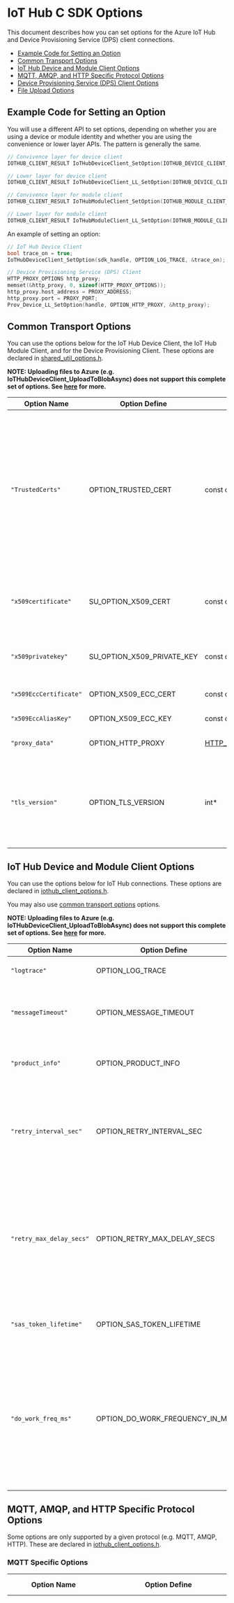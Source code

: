 # IoT Hub C SDK Options

This document describes how you can set options for the Azure IoT Hub and Device Provisioning Service (DPS) client connections.

- [Example Code for Setting an Option](#set_option)
- [Common Transport Options](#general_options)
- [IoT Hub Device and Module Client Options](#IotHub_options)
- [MQTT, AMQP, and HTTP Specific Protocol Options](#protocol_specific_options)
- [Device Provisioning Service (DPS) Client Options](#provisioning_option)
- [File Upload Options](#upload-options)

<a name="set_option"></a>

## Example Code for Setting an Option

You will use a different API to set options, depending on whether you are using a device or module identity and whether you are using the convenience or lower layer APIs.  The pattern is generally the same.


```c
// Convivence layer for device client
IOTHUB_CLIENT_RESULT IoTHubDeviceClient_SetOption(IOTHUB_DEVICE_CLIENT_HANDLE iotHubClientHandle, const char* optionName, const void* value);

// Lower layer for device client
IOTHUB_CLIENT_RESULT IoTHubDeviceClient_LL_SetOption(IOTHUB_DEVICE_CLIENT_LL_HANDLE iotHubClientHandle, const char* optionName, const void* value);

// Convivence layer for module client
IOTHUB_CLIENT_RESULT IoTHubModuleClient_SetOption(IOTHUB_MODULE_CLIENT_HANDLE iotHubModuleClientHandle, const char* optionName, const void* value);

// Lower layer for module client
IOTHUB_CLIENT_RESULT IoTHubModuleClient_LL_SetOption(IOTHUB_MODULE_CLIENT_LL_HANDLE iotHubModuleClientHandle, const char* optionName, const void* value);
```

An example of setting an option:

```c
// IoT Hub Device Client
bool trace_on = true;
IoTHubDeviceClient_SetOption(sdk_handle, OPTION_LOG_TRACE, &trace_on);

// Device Provisioning Service (DPS) Client
HTTP_PROXY_OPTIONS http_proxy;
memset(&http_proxy, 0, sizeof(HTTP_PROXY_OPTIONS));
http_proxy.host_address = PROXY_ADDRESS;
http_proxy.port = PROXY_PORT;
Prov_Device_LL_SetOption(handle, OPTION_HTTP_PROXY, &http_proxy);
```

<a name="general_options"></a>

## Common Transport Options
You can use the options below for the IoT Hub Device Client, the IoT Hub Module Client, and for the Device Provisioning Client.  These options are declared in [shared_util_options.h][shared-util-options-h].

**NOTE: Uploading files to Azure (e.g. IoTHubDeviceClient_UploadToBlobAsync) does not support this complete set of options.  See [here](#upload-options) for more.**

| Option Name                       | Option Define                   | Value Type         | Description
|-----------------------------------|---------------------------------|--------------------|-------------------------------
| `"TrustedCerts"`                  | OPTION_TRUSTED_CERT             | const char*        | Azure Server certificate used to validate TLS connection to IoT Hub.  This is usually not required on operating systems that have built in certificates to trust, such as Windows and some Linux distributions.  A typical use case is on an embedded system which does not trust any certificates or when connecting to a gateway whose certificates that are not otherwise trusted.  See [here][gateway-sample] for a gateway sample.
| `"x509certificate"`               | SU_OPTION_X509_CERT             | const char*        | Sets an RSA x509 certificate used for connection authentication.  (Also available from [iothub_client_options.h][iothub-client-options-h] as `OPTION_X509_CERT`.)
| `"x509privatekey"`                | SU_OPTION_X509_PRIVATE_KEY      | const char*        | Sets the private key for the RSA x509 certificate.  (Also available from [iothub_client_options.h][iothub-client-options-h] as `OPTION_X509_PRIVATE_KEY`.)
| `"x509EccCertificate"`            | OPTION_X509_ECC_CERT            | const char*        | Sets the ECC x509 certificate used for connection authentication
| `"x509EccAliasKey"`               | OPTION_X509_ECC_KEY             | const char*        | Sets the private key for the ECC x509 certificate
| `"proxy_data"`                    | OPTION_HTTP_PROXY               | [HTTP_PROXY_OPTIONS*][shared-util-options-h]| Http proxy data object used for proxy connection to IoT Hub
| `"tls_version"`                   | OPTION_TLS_VERSION              | int*               | TLS version to use for openssl, 10 for version 1.0, 11 for version 1.1, 12 for version 1.2.  (**DEPRECATED**: TLS 1.0 and 1.1 are not secure and should not be used.  This option is included only for backward compatibility.)


<a name="IotHub_options"></a>

## IoT Hub Device and Module Client Options
You can use the options below for IoT Hub connections.  These options are declared in [iothub_client_options.h][iothub-client-options-h].  

You may also use [common transport options](#general_options) options.

**NOTE: Uploading files to Azure (e.g. IoTHubDeviceClient_UploadToBlobAsync) does not support this complete set of options.  See [here](#upload-options) for more.**


| Option Name                       | Option Define                   | Value Type         | Description
|-----------------------------------|---------------------------------|--------------------|-------------------------------
| `"logtrace"`                      | OPTION_LOG_TRACE                | bool*              | Turn on and off log tracing for the transport
| `"messageTimeout"`                | OPTION_MESSAGE_TIMEOUT          | tickcounter_ms_t*  | (DEPRECATED) Timeout used for message on the message queue
| `"product_info"`                  | OPTION_PRODUCT_INFO             | const char*        | User defined Product identifier sent to the IoT Hub service
| `"retry_interval_sec"`            | OPTION_RETRY_INTERVAL_SEC       | unsigned int*      | Number of seconds between retries when using the interval retry policy.  (Not supported for HTTP transport.)
| `"retry_max_delay_secs"`          | OPTION_RETRY_MAX_DELAY_SECS     | unsigned int*      | Maximum number of seconds a retry delay when using linear backoff, exponential backoff, or exponential backoff with jitter policy.  (Not supported for HTTP transport.)
| `"sas_token_lifetime"`            | OPTION_SAS_TOKEN_LIFETIME       | size_t*            | Length of time in seconds used for lifetime of SAS token.
| `"do_work_freq_ms"`               | OPTION_DO_WORK_FREQUENCY_IN_MS  | unsigned int *     | Specifies how frequently the worker thread spun by the convenience layer will wake up, in milliseconds.  The default is 1 millisecond.  The maximum allowable value is 100.  (Convenience layer APIs only)


<a name="protocol_specific_options"></a>

## MQTT, AMQP, and HTTP Specific Protocol Options

Some options are only supported by a given protocol (e.g. MQTT, AMQP, HTTP).  These are declared in [iothub_client_options.h][iothub-client-options-h].

### MQTT Specific Options

| Option Name               | Option Define                 | Value Type         | Description
|---------------------------|-------------------------------|--------------------|-------------------------------
| `"auto_url_encode_decode"`| OPTION_AUTO_URL_ENCODE_DECODE | bool*              | Turn on and off automatic URL Encoding and Decoding.  **You are strongly encouraged to set this to true.**  If you do not do so and send a property with a character that needs URL encoding to the server, it will result in hard to diagnose problems.  The SDK cannot auto-enable this feature because it needs to maintain backwards compatibility with applications already doing their own URL encoding.
| `"keepalive"`             | OPTION_KEEP_ALIVE             | int*               | Length of time to send `Keep Alives` to service for D2C Messages
| `"model_id"`              | OPTION_MODEL_ID               | const char*        | [IoT Plug and Play][iot-pnp] model ID the device or module implements

### AMQP Specific Options

| Option Name                  | Option Define                   | Value Type        | Description
|------------------------------|---------------------------------|-------------------|-------------------------------
| `"cbs_request_timeout"`      | OPTION_CBS_REQUEST_TIMEOUT      | size_t*           | Number of seconds to wait for a CBS request to complete
| `"sas_token_refresh_time"`   | OPTION_SAS_TOKEN_REFRESH_TIME   | size_t*           | Frequency in seconds that the SAS token is refreshed
| `"event_send_timeout_secs"`  | OPTION_EVENT_SEND_TIMEOUT_SECS  | size_t*           | Number of seconds to wait for telemetry message to complete
| `"c2d_keep_alive_freq_secs"` | OPTION_C2D_KEEP_ALIVE_FREQ_SECS | size_t*           | Informs service of maximum period the client waits for keep-alive message

### HTTP Specific Options

| Option Name                  | Option Define                   | Value Type        | Description
|------------------------------|---------------------------------|-------------------|-------------------------------
| `"Batching"`                 | OPTION_BATCHING                 | bool*             | Turn on and off message batching
| `"MinimumPollingTime"`       | OPTION_MIN_POLLING_TIME         | unsigned int*     | Minimum time in seconds allowed between 2 consecutive GET issues to the service
| `"timeout"`                  | OPTION_HTTP_TIMEOUT             | long*             | When using curl the amount of time before the request times out, defaults to 242 seconds.

<a name="provisioning_option"></a>

## Device Provisioning Service (DPS) Client Options

You can use the options below to configure the DPS client.  These are defined in [prov_device_ll_client.h][provisioning-device-ll-client-options-h] except for `PROV_OPTION_DO_WORK_FREQUENCY_IN_MS` which is defined in [prov_device_client.h][provisioning-device-client-options-h].

You may also use [common transport options](#general_options).

| Option Name                  | Option Define                   | Value Type        | Description
|------------------------------|---------------------------------|-------------------|-------------------------------
| `"logtrace"`                 | PROV_OPTION_LOG_TRACE           | bool*             | Turn on and off log tracing for the transport
| `"registration_id"`          | PROV_REGISTRATION_ID            | const char*       | The registration ID of the device.
| `"provisioning_timeout"`     | PROV_OPTION_TIMEOUT             | long*             | Maximum time to allow DPS to complete, in seconds.
| `"do_work_freq_ms"`          | PROV_OPTION_DO_WORK_FREQUENCY_IN_MS | unsigned int* | Specifies how frequently the worker thread spun by the convenience layer will wake up, in milliseconds.  The default is 1 millisecond.  (Convenience layer APIs only)

<a name="upload-options"></a>

## File Upload Options

When you upload  files to Azure with APIs like `IoTHubDeviceClient_LL_UploadToBlob`, most of the options described above are silently ignored.  This is even though these APIs use the same IoT Hub handle as used for telemetry, device methods, and device twin.  The reason the options are different is because the underlying transport is implemented differently for uploads.

The following options are supported when performing file uploads.  They are declared in [iothub_client_options.h][iothub-client-options-h] and in [shared_util_options.h][shared-util-options-h].

| Option Name                  | Option Define                   | Value Type        | Description
|------------------------------|---------------------------------|-------------------|-------------------------------
| `"blob_upload_timeout_secs"` | OPTION_BLOB_UPLOAD_TIMEOUT_SECS | size_t*           | Timeout in seconds of initial connection establishment to IoT Hub.  NOTE: This does not specify the end-to-end time of the upload, which is currently not configurable.
| `"CURLOPT_VERBOSE"`          | OPTION_CURL_VERBOSE             | bool*             | Turn on and off verbosity at curl level.  (Only available when using curl as underlying HTTP client.)
| `"x509certificate"`          | OPTION_X509_CERT                | const char*       | Sets an RSA x509 certificate used for connection authentication
| `"x509privatekey"`           | OPTION_X509_PRIVATE_KEY         | const char*       | Sets the private key for the RSA x509 certificate
| `"TrustedCerts"`             | OPTION_TRUSTED_CERT             | const char*       | Azure Server certificate used to validate TLS connection to IoT Hub and Azure Storage
| `"proxy_data"`               | OPTION_HTTP_PROXY               | [HTTP_PROXY_OPTIONS*][shared-util-options-h] | Http proxy data object used for proxy connection to IoT Hub and Azure Storage

## Batching and IoT Hub Client SDK

Batching is the ability of a protocol to send multiple messages in one payload, rather than one at a time.  This can result in less overhead, especially when sending multiple, small messages.  This SDK supports various levels of batching when using IoTHubClient_LL_SendEventAsync.

- AMQP uses batching always.

- HTTP can optionally enable batching, using the "Batching" option.

- MQTT does not have a batching option.

None of the protocols has a windowing or Nagling concept. They do NOT wait a certain amount of time to attempt to queue up multiple messages to put into a single batch.  Instead, they just batch whatever is on the to-send queue.  For customers using the lower-layer protocols (LL), they can force batching by performing multiple `IoTHubDeviceClient_LL_SendEventAsync` calls before `IoTHubDeviceClient_LL_DoWork`.

```c
IOTHUB_DEVICE_CLIENT_LL_HANDLE iotHubClientHandle;
// Queues msg1 to be sent but does not perform any network I/O
IoTHubDeviceClient_LL_SendEventAsync(iotHubClientHandle, msg1, ...);
// Queues msg2 to be sent but does not perform any network I/O
IoTHubDeviceClient_LL_SendEventAsync(iotHubClientHandle, msg2, ...);
// Performs network I/O.  If batching is enabled, the SDK will batch msg1 and msg2
IoTHubDeviceClient_LL_DoWork(iotHubClientHandle);
```


[iothub-client-options-h]: https://github.com/Azure/azure-iot-sdk-c/blob/master/iothub_client/inc/iothub_client_options.h
[shared-util-options-h]: https://github.com/Azure/azure-c-shared-utility/blob/master/inc/azure_c_shared_utility/shared_util_options.h
[provisioning-device-ll-client-options-h]: https://github.com/Azure/azure-iot-sdk-c/blob/master/provisioning_client/inc/azure_prov_client/prov_device_ll_client.h
[provisioning-device-client-options-h]: https://github.com/Azure/azure-iot-sdk-c/blob/master/provisioning_client/inc/azure_prov_client/prov_device_client.h
[iot-pnp]: https://aka.ms/iotpnp
[gateway-sample]: https://github.com/Azure/azure-iot-sdk-c/tree/master/iothub_client/samples/iotedge_downstream_device_sample
